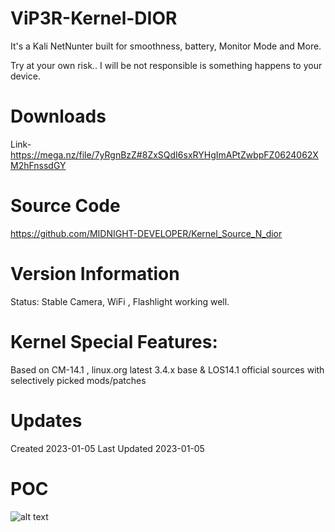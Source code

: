 # ViP3R-Kernel-DIOR
  It's a Kali NetNunter built for smoothness, battery, Monitor Mode and More.
  
  Try at your own risk.. I will be not responsible is something happens to your device.
  
# Downloads
  Link- https://mega.nz/file/7yRgnBzZ#8ZxSQdI6sxRYHgImAPtZwbpFZ0624062XM2hFnssdGY
  
# Source Code
  https://github.com/MIDNIGHT-DEVELOPER/Kernel_Source_N_dior
  
# Version Information
  Status: Stable
  Camera, WiFi , Flashlight working well.

# Kernel Special Features: 
  Based on CM-14.1 , linux.org latest 3.4.x base & LOS14.1 official sources with selectively picked mods/patches

# Updates
  Created 2023-01-05
  Last Updated 2023-01-05

# POC
   ![alt text](https://github.com/MIDNIGHT-DEVELOPER/ViP3R-Kernel-DIOR/blob/main/Screenshot_20230105-161500.png?raw=true)
